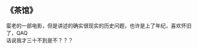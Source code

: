 [prop:title]: 《茶馆》
[prop:date]: 2019年2月10日
[prop:tags]: life,movie

## 《茶馆》<br>
蛮老的一部电影，但是讲述的确实很现实的历史问题，也许是上了年纪，喜欢怀旧了，QAQ<br>
话说我才三十不到是不？？？<br>
